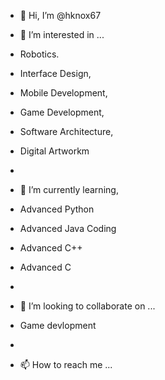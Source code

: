 - 👋 Hi, I’m @hknox67
- 👀 I’m interested in ...

- Robotics. 
- Interface Design,
- Mobile Development,
- Game Development,
- Software Architecture,
- Digital Artworkm 
-
- 🌱 I’m currently learning,

- Advanced Python 
- Advanced Java Coding 
- Advanced C++
- Advanced C 
- 
- 💞️ I’m looking to collaborate on ...
- Game devlopment 
- 
- 📫 How to reach me ...

<!---
hknox67/hknox67 is a ✨ special ✨ repository because its `README.md` (this file) appears on your GitHub profile.
You can click the Preview link to take a look at your changes.
--->
